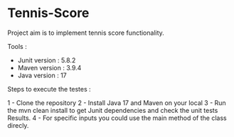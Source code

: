 # Tennis-Score
Project aim is to implement tennis score functionality.

Tools :
- Junit version : 5.8.2
- Maven version : 3.9.4
- Java version : 17

Steps to execute the testes :

1 - Clone the repository
2 - Install Java 17 and Maven on your local
3 - Run the mvn clean install to get Junit dependencies and check the unit tests Results.
4 - For specific inputs you could use the main method of the class direcly.